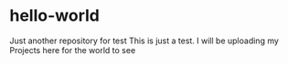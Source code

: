 # hello-world
Just another repository for test
This is just a test. I will be uploading my Projects here for the world to see

